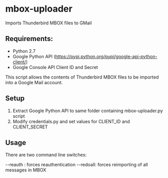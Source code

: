 # mbox-uploader
Imports Thunderbird MBOX files to GMail

## Requirements:
   * Python 2.7
   * Google Python API (https://pypi.python.org/pypi/google-api-python-client/)
   * Google Console API Client ID and Secret
   
This script allows the contents of Thunderbird MBOX files to be imported into
a Google Mail account.

## Setup
1.  Extract Google Python API to same folder containing mbox-uploader.py script
2.  Modify credentials.py and set values for CLIENT_ID and CLIENT_SECRET

## Usage

There are two command line switches:

--reauth : forces reauthentication
--redoall: forces reimporting of all messages in MBOX

